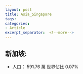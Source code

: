 ```yaml
---
layout: post
title: Asia_Singapore
tags: 
categories:
- Article
excerpt_separator:  <!--more-->
---
```

## 新加坡:
- 人口： 591.76 萬 世界佔比 0.07%